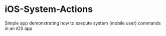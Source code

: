 # iOS-System-Actions
Simple app demonstrating how to execute system (mobile user) commands in an iOS app 
